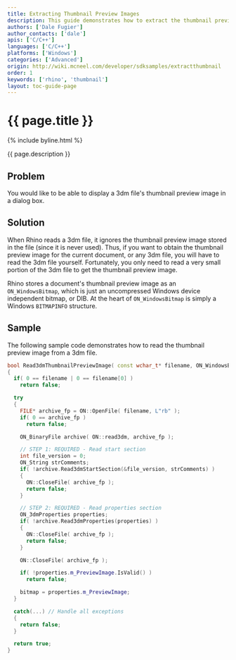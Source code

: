 ```yaml
---
title: Extracting Thumbnail Preview Images
description: This guide demonstrates how to extract the thumbnail preview image from a 3dm file using C/C++.
authors: ['Dale Fugier']
author_contacts: ['dale']
apis: ['C/C++']
languages: ['C/C++']
platforms: ['Windows']
categories: ['Advanced']
origin: http://wiki.mcneel.com/developer/sdksamples/extractthumbnail
order: 1
keywords: ['rhino', 'thumbnail']
layout: toc-guide-page
---
```


# {{ page.title }}

{% include byline.html %}

{{ page.description }}

## Problem

You would like to be able to display a 3dm file's thumbnail preview image in a dialog box.

## Solution

When Rhino reads a 3dm file, it ignores the thumbnail preview image stored in the file (since it is never used).  Thus, if you want to obtain the thumbnail preview image for the current document, or any 3dm file, you will have to read the 3dm file yourself.  Fortunately, you only need to read a very small portion of the 3dm file to get the thumbnail preview image.

Rhino stores a document's thumbnail preview image as an `ON_WindowsBitmap`, which is just an uncompressed Windows device independent bitmap, or DIB. At the heart of `ON_WindowsBitmap` is simply a Windows `BITMAPINFO` structure.

## Sample

The following sample code demonstrates how to read the thumbnail preview image from a 3dm file.

```cpp
bool Read3dmThumbnailPreviewImage( const wchar_t* filename, ON_WindowsBitmap& bitmap )
{
  if( 0 == filename | 0 == filename[0] )
    return false;

  try
  {
    FILE* archive_fp = ON::OpenFile( filename, L"rb" );
    if( 0 == archive_fp )
      return false;

    ON_BinaryFile archive( ON::read3dm, archive_fp );

    // STEP 1: REQUIRED - Read start section
    int file_version = 0;
    ON_String strComments;
    if( !archive.Read3dmStartSection(&file_version, strComments) )
    {
      ON::CloseFile( archive_fp );
      return false;
    }

    // STEP 2: REQUIRED - Read properties section
    ON_3dmProperties properties;
    if( !archive.Read3dmProperties(properties) )
    {
      ON::CloseFile( archive_fp );
      return false;
    }

    ON::CloseFile( archive_fp );

    if( !properties.m_PreviewImage.IsValid() )
      return false;

    bitmap = properties.m_PreviewImage;
  }

  catch(...) // Handle all exceptions
  {
    return false;
  }

  return true;
}
```

